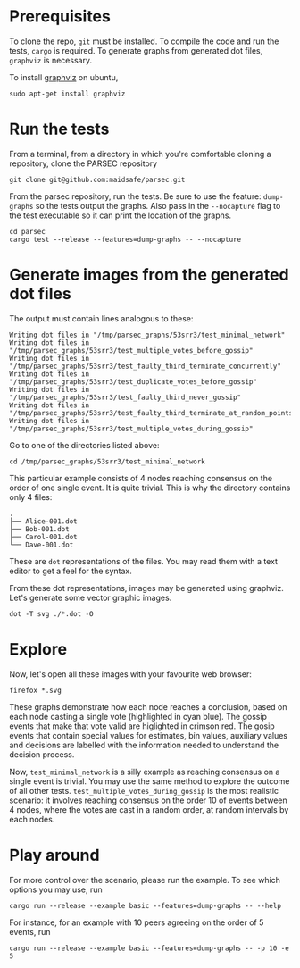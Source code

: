 # Prerequisites
To clone the repo, `git` must be installed.
To compile the code and run the tests, `cargo` is required.
To generate graphs from generated dot files, `graphviz` is necessary.

To install [graphviz](https://graphviz.gitlab.io/download/) on ubuntu,
```
sudo apt-get install graphviz
```

# Run the tests

From a terminal, from a directory in which you're comfortable cloning a repository, clone the PARSEC repository

```
git clone git@github.com:maidsafe/parsec.git
```

From the parsec repository, run the tests. Be sure to use the feature: `dump-graphs` so the tests output the graphs. Also pass in the `--nocapture` flag to the test executable so it can print the location of the graphs.

```
cd parsec
cargo test --release --features=dump-graphs -- --nocapture

```

# Generate images from the generated dot files

The output must contain lines analogous to these:

```
Writing dot files in "/tmp/parsec_graphs/53srr3/test_minimal_network"
Writing dot files in "/tmp/parsec_graphs/53srr3/test_multiple_votes_before_gossip"
Writing dot files in "/tmp/parsec_graphs/53srr3/test_faulty_third_terminate_concurrently"
Writing dot files in "/tmp/parsec_graphs/53srr3/test_duplicate_votes_before_gossip"
Writing dot files in "/tmp/parsec_graphs/53srr3/test_faulty_third_never_gossip"
Writing dot files in "/tmp/parsec_graphs/53srr3/test_faulty_third_terminate_at_random_points"
Writing dot files in "/tmp/parsec_graphs/53srr3/test_multiple_votes_during_gossip"
```

Go to one of the directories listed above:
```
cd /tmp/parsec_graphs/53srr3/test_minimal_network
```

This particular example consists of 4 nodes reaching consensus on the order of one single event. It is quite trivial. This is why the directory contains only 4 files:
```
.
├── Alice-001.dot
├── Bob-001.dot
├── Carol-001.dot
└── Dave-001.dot
```

These are `dot` representations of the files. You may read them with a text editor to get a feel for the syntax.

From these dot representations, images may be generated using graphviz.
Let's generate some vector graphic images.
```
dot -T svg ./*.dot -O
```

# Explore

Now, let's open all these images with your favourite web browser:
```
firefox *.svg
```

These graphs demonstrate how each node reaches a conclusion, based on each node casting a single vote (highlighted in cyan blue). The gossip events that make that vote valid are higlighted in crimson red. The gosip events that contain special values for estimates, bin values, auxiliary values and decisions are labelled with the information needed to understand the decision process.

Now, `test_minimal_network` is a silly example as reaching consensus on a single event is trivial. You may use the same method to explore the outcome of all other tests. `test_multiple_votes_during_gossip` is the most realistic scenario: it involves reaching consensus on the order 10 of events between 4 nodes, where the votes are cast in a random order, at random intervals by each nodes.

# Play around

For more control over the scenario, please run the example.
To see which options you may use, run
```
cargo run --release --example basic --features=dump-graphs -- --help
```

For instance, for an example with 10 peers agreeing on the order of 5 events, run
```
cargo run --release --example basic --features=dump-graphs -- -p 10 -e 5
```

